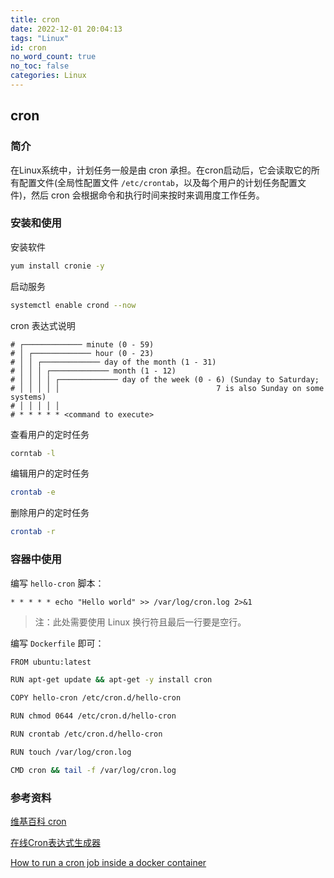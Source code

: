 ```yaml
---
title: cron
date: 2022-12-01 20:04:13
tags: "Linux"
id: cron
no_word_count: true
no_toc: false
categories: Linux
---
```


## cron

### 简介

在Linux系统中，计划任务一般是由 cron 承担。在cron启动后，它会读取它的所有配置文件(全局性配置文件 `/etc/crontab`，以及每个用户的计划任务配置文件)，然后 cron 会根据命令和执行时间来按时来调用度工作任务。

### 安装和使用

安装软件

```bash
yum install cronie -y
```

启动服务

```bash
systemctl enable crond --now
```

cron 表达式说明

```text
# ┌───────────── minute (0 - 59)
# │ ┌───────────── hour (0 - 23)
# │ │ ┌───────────── day of the month (1 - 31)
# │ │ │ ┌───────────── month (1 - 12)
# │ │ │ │ ┌───────────── day of the week (0 - 6) (Sunday to Saturday;
# │ │ │ │ │                                   7 is also Sunday on some systems)
# │ │ │ │ │
# * * * * * <command to execute>
```

查看用户的定时任务

```bash
corntab -l
```

编辑用户的定时任务

```bash
crontab -e
```

删除用户的定时任务

```bash
crontab -r
```

### 容器中使用

编写 `hello-cron` 脚本：

```text
* * * * * echo "Hello world" >> /var/log/cron.log 2>&1

```

> 注：此处需要使用 Linux 换行符且最后一行要是空行。

编写 `Dockerfile` 即可：

```bash
FROM ubuntu:latest

RUN apt-get update && apt-get -y install cron

COPY hello-cron /etc/cron.d/hello-cron

RUN chmod 0644 /etc/cron.d/hello-cron

RUN crontab /etc/cron.d/hello-cron

RUN touch /var/log/cron.log

CMD cron && tail -f /var/log/cron.log
```

### 参考资料

[维基百科 cron](https://en.wikipedia.org/wiki/Cron)

[在线Cron表达式生成器](https://www.matools.com/cron)

[How to run a cron job inside a docker container](https://stackoverflow.com/questions/37458287/how-to-run-a-cron-job-inside-a-docker-container)
